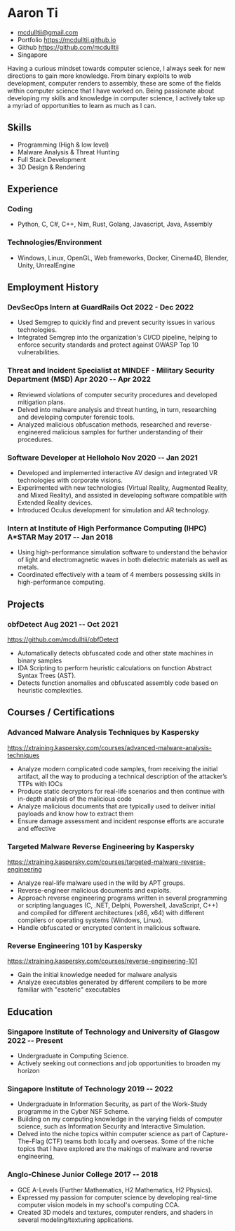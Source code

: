 # Aaron Ti

- <mcdulltii@gmail.com>
- Portfolio <https://mcdulltii.github.io>
- Github <https://github.com/mcdulltii>
- Singapore

Having a curious mindset towards computer science, I always seek for new directions to gain more knowledge. From binary exploits to web development, computer renders to assembly, these are some of the fields within computer science that I have worked on. Being passionate about developing my skills and knowledge in computer science, I actively take up a myriad of opportunities to learn as much as I can.

## Skills

 - Programming (High & low level)
 - Malware Analysis & Threat Hunting
 - Full Stack Development
 - 3D Design & Rendering

## Experience

### <span>Coding</span>

 - Python, C, C#, C++, Nim, Rust, Golang, Javascript, Java, Assembly

### <span>Technologies/Environment</span>

 - Windows, Linux, OpenGL, Web frameworks, Docker, Cinema4D, Blender, Unity, UnrealEngine

## Employment History

### <span>DevSecOps Intern at GuardRails</span> <span>Oct 2022 - Dec 2022</span>

 - Used Semgrep to quickly find and prevent security issues in various technologies.
 - Integrated Semgrep into the organization's CI/CD pipeline, helping to enforce security standards and protect against OWASP Top 10 vulnerabilities.

### <span>Threat and Incident Specialist at MINDEF - Military Security Department (MSD)</span> <span>Apr 2020 -- Apr 2022</span>

 - Reviewed violations of computer security procedures and developed mitigation plans.
 - Delved into malware analysis and threat hunting, in turn, researching and developing computer forensic tools.
 - Analyzed malicious obfuscation methods, researched and reverse-engineered malicious samples for further understanding of their procedures.

### <span>Software Developer at Helloholo</span> <span>Nov 2020 -- Jan 2021</span>

 - Developed and implemented interactive AV design and integrated VR technologies with corporate visions.
 - Experimented with new technologies (Virtual Reality, Augmented Reality, and Mixed Reality), and assisted in developing software compatible with Extended Reality devices.
 - Introduced Oculus development for simulation and AR technology.

### <span>Intern at Institute of High Performance Computing (IHPC) A*STAR</span> <span>May 2017 -- Jan 2018</span>

 - Using high-performance simulation software to understand the behavior of light and electromagnetic waves in both dielectric materials as well as metals.
 - Coordinated effectively with a team of 4 members possessing skills in high-performance computing.

## Projects

### <span>obfDetect</span> <span>Aug 2021 -- Oct 2021</span>

https://github.com/mcdulltii/obfDetect

 - Automatically detects obfuscated code and other state machines in binary samples
 - IDA Scripting to perform heuristic calculations on function Abstract Syntax Trees (AST).
 - Detects function anomalies and obfuscated assembly code based on heuristic complexities.

## Courses / Certifications

### <span>Advanced Malware Analysis Techniques by Kaspersky</span>

https://xtraining.kaspersky.com/courses/advanced-malware-analysis-techniques

 - Analyze modern complicated code samples, from receiving the initial artifact, all the way to producing a technical description of the attacker’s TTPs with IOCs
 - Produce static decryptors for real-life scenarios and then continue with in-depth analysis of the malicious code
 - Analyze malicious documents that are typically used to deliver initial payloads and know how to extract them
 - Ensure damage assessment and incident response efforts are accurate and effective

### <span>Targeted Malware Reverse Engineering by Kaspersky</span>

https://xtraining.kaspersky.com/courses/targeted-malware-reverse-engineering

 - Analyze real-life malware used in the wild by APT groups.
 - Reverse-engineer malicious documents and exploits.
 - Approach reverse engineering programs written in several programming or scripting languages (C, .NET, Delphi, Powershell, JavaScript, C++) and compiled for different architectures (x86, x64) with different compilers or operating systems (Windows, Linux).
 - Handle obfuscated or encrypted content in malicious software.

### <span>Reverse Engineering 101 by Kaspersky</span>

https://xtraining.kaspersky.com/courses/reverse-engineering-101

- Gain the initial knowledge needed for malware analysis
- Analyze executables generated by different compilers to be more familiar with "esoteric" executables

## Education

### <span>Singapore Institute of Technology and University of Glasgow</span> <span>2022 -- Present</span>

 - Undergraduate in Computing Science.
 - Actively seeking out connections and job opportunities to broaden my horizon

### <span>Singapore Institute of Technology</span> <span>2019 -- 2022</span>

 - Undergraduate in Information Security, as part of the Work-Study programme in the Cyber NSF Scheme.
 - Building on my computing knowledge in the varying fields of computer science, such as Information Security and Interactive Simulation.
 - Delved into the niche topics within computer science as part of Capture-The-Flag (CTF) teams both locally and overseas. Some of the niche topics that I have explored are the makings of malware and reverse engineering,

### <span>Anglo-Chinese Junior College</span> <span>2017 -- 2018</span>

 - GCE A-Levels (Further Mathematics, H2 Mathematics, H2 Physics).
 - Expressed my passion for computer science by developing real-time computer vision models in my school's computing CCA.
 - Created 3D models and textures, computer renders, and shaders in several modeling/texturing applications.
